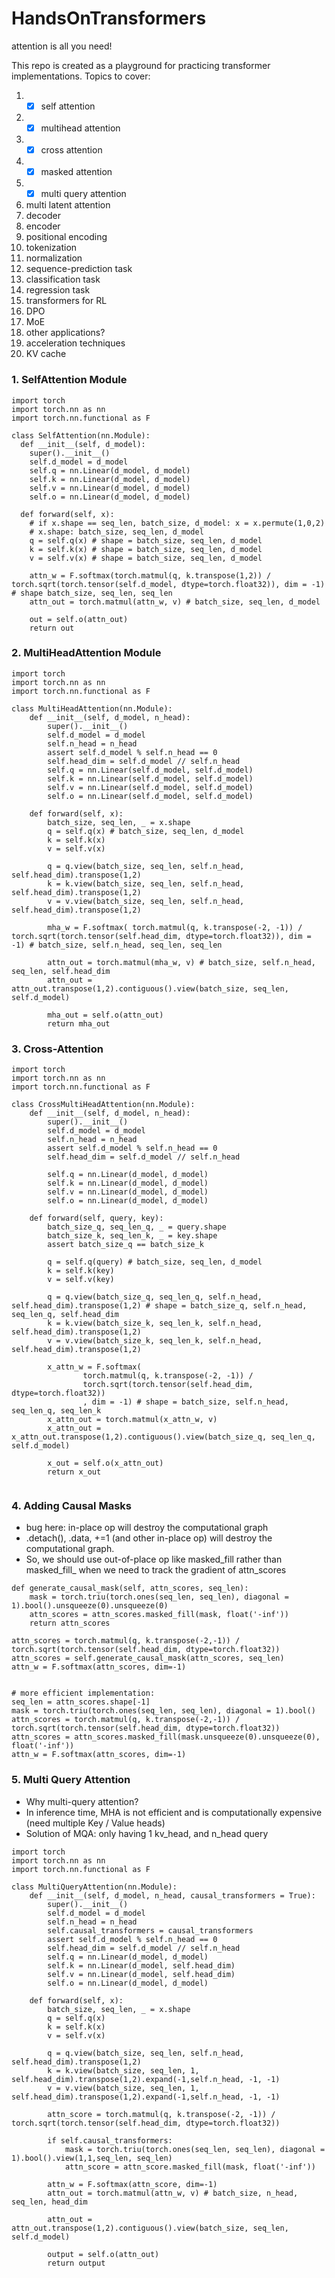 # HandsOnTransformers
attention is all you need!

This repo is created as a playground for practicing transformer implementations. Topics to cover:
1. - [x] self attention
2. - [x] multihead attention
3. - [x] cross attention
4. - [x] masked attention
5. - [x] multi query attention
6. multi latent attention
7. decoder
8. encoder
9. positional encoding
10. tokenization
11. normalization
12. sequence-prediction task
13. classification task
14. regression task
15. transformers for RL
16. DPO
17. MoE
18. other applications?
19. acceleration techniques
20. KV cache




### 1. SelfAttention Module

```python3
import torch
import torch.nn as nn
import torch.nn.functional as F

class SelfAttention(nn.Module):
  def __init__(self, d_model):
    super().__init__()
    self.d_model = d_model
    self.q = nn.Linear(d_model, d_model)
    self.k = nn.Linear(d_model, d_model)
    self.v = nn.Linear(d_model, d_model)
    self.o = nn.Linear(d_model, d_model)

  def forward(self, x):
    # if x.shape == seq_len, batch_size, d_model: x = x.permute(1,0,2)
    # x.shape: batch_size, seq_len, d_model
    q = self.q(x) # shape = batch_size, seq_len, d_model
    k = self.k(x) # shape = batch_size, seq_len, d_model
    v = self.v(x) # shape = batch_size, seq_len, d_model

    attn_w = F.softmax(torch.matmul(q, k.transpose(1,2)) / torch.sqrt(torch.tensor(self.d_model, dtype=torch.float32)), dim = -1) # shape batch_size, seq_len, seq_len
    attn_out = torch.matmul(attn_w, v) # batch_size, seq_len, d_model

    out = self.o(attn_out)
    return out
```

### 2. MultiHeadAttention Module

```python3
import torch
import torch.nn as nn
import torch.nn.functional as F

class MultiHeadAttention(nn.Module):
    def __init__(self, d_model, n_head):
        super().__init__()
        self.d_model = d_model
        self.n_head = n_head
        assert self.d_model % self.n_head == 0
        self.head_dim = self.d_model // self.n_head
        self.q = nn.Linear(self.d_model, self.d_model)
        self.k = nn.Linear(self.d_model, self.d_model)
        self.v = nn.Linear(self.d_model, self.d_model)
        self.o = nn.Linear(self.d_model, self.d_model)

    def forward(self, x):
        batch_size, seq_len, _ = x.shape
        q = self.q(x) # batch_size, seq_len, d_model
        k = self.k(x)
        v = self.v(x)

        q = q.view(batch_size, seq_len, self.n_head, self.head_dim).transpose(1,2)
        k = k.view(batch_size, seq_len, self.n_head, self.head_dim).transpose(1,2)
        v = v.view(batch_size, seq_len, self.n_head, self.head_dim).transpose(1,2)

        mha_w = F.softmax( torch.matmul(q, k.transpose(-2, -1)) / torch.sqrt(torch.tensor(self.head_dim, dtype=torch.float32)), dim = -1) # batch_size, self.n_head, seq_len, seq_len

        attn_out = torch.matmul(mha_w, v) # batch_size, self.n_head, seq_len, self.head_dim
        attn_out = attn_out.transpose(1,2).contiguous().view(batch_size, seq_len, self.d_model)

        mha_out = self.o(attn_out)
        return mha_out

```

### 3. Cross-Attention

```python3
import torch
import torch.nn as nn
import torch.nn.functional as F

class CrossMultiHeadAttention(nn.Module):
    def __init__(self, d_model, n_head):
        super().__init__()
        self.d_model = d_model
        self.n_head = n_head
        assert self.d_model % self.n_head == 0
        self.head_dim = self.d_model // self.n_head

        self.q = nn.Linear(d_model, d_model)
        self.k = nn.Linear(d_model, d_model)
        self.v = nn.Linear(d_model, d_model)
        self.o = nn.Linear(d_model, d_model)

    def forward(self, query, key):
        batch_size_q, seq_len_q, _ = query.shape
        batch_size_k, seq_len_k, _ = key.shape
        assert batch_size_q == batch_size_k

        q = self.q(query) # batch_size, seq_len, d_model
        k = self.k(key)
        v = self.v(key)

        q = q.view(batch_size_q, seq_len_q, self.n_head, self.head_dim).transpose(1,2) # shape = batch_size_q, self.n_head, seq_len_q, self.head_dim
        k = k.view(batch_size_k, seq_len_k, self.n_head, self.head_dim).transpose(1,2)
        v = v.view(batch_size_k, seq_len_k, self.n_head, self.head_dim).transpose(1,2)

        x_attn_w = F.softmax(
                torch.matmul(q, k.transpose(-2, -1)) /
                torch.sqrt(torch.tensor(self.head_dim, dtype=torch.float32))
                , dim = -1) # shape = batch_size, self.n_head, seq_len_q, seq_len_k
        x_attn_out = torch.matmul(x_attn_w, v) 
        x_attn_out = x_attn_out.transpose(1,2).contiguous().view(batch_size_q, seq_len_q, self.d_model)

        x_out = self.o(x_attn_out)
        return x_out
        
```

### 4. Adding Causal Masks

- bug here: in-place op will destroy the computational graph
- .detach(), .data, +=1 (and other in-place op) will destroy the computational graph.
- So, we should use out-of-place op like masked_fill rather than masked_fill_ when we need to track the gradient of attn_scores

```python3
def generate_causal_mask(self, attn_scores, seq_len):
    mask = torch.triu(torch.ones(seq_len, seq_len), diagonal = 1).bool().unsqueeze(0).unsqueeze(0)
    attn_scores = attn_scores.masked_fill(mask, float('-inf'))
    return attn_scores

attn_scores = torch.matmul(q, k.transpose(-2,-1)) / torch.sqrt(torch.tensor(self.head_dim, dtype=torch.float32))
attn_scores = self.generate_causal_mask(attn_scores, seq_len)
attn_w = F.softmax(attn_scores, dim=-1)


# more efficient implementation:
seq_len = attn_scores.shape[-1]
mask = torch.triu(torch.ones(seq_len, seq_len), diagonal = 1).bool()
attn_scores = torch.matmul(q, k.transpose(-2,-1)) / torch.sqrt(torch.tensor(self.head_dim, dtype=torch.float32))
attn_scores = attn_scores.masked_fill(mask.unsqueeze(0).unsqueeze(0), float('-inf'))
attn_w = F.softmax(attn_scores, dim=-1)

```



### 5. Multi Query Attention

- Why multi-query attention?
- In inference time, MHA is not efficient and is computationally expensive (need multiple Key / Value heads)
- Solution of MQA: only having 1 kv_head, and n_head query

```python3
import torch
import torch.nn as nn
import torch.nn.functional as F

class MultiQueryAttention(nn.Module):
    def __init__(self, d_model, n_head, causal_transformers = True):
        super().__init__()
        self.d_model = d_model
        self.n_head = n_head
        self.causal_transformers = causal_transformers
        assert self.d_model % self.n_head == 0
        self.head_dim = self.d_model // self.n_head
        self.q = nn.Linear(d_model, d_model)
        self.k = nn.Linear(d_model, self.head_dim)
        self.v = nn.Linear(d_model, self.head_dim)
        self.o = nn.Linear(d_model, d_model)

    def forward(self, x):
        batch_size, seq_len, _ = x.shape
        q = self.q(x)
        k = self.k(x)
        v = self.v(x)

        q = q.view(batch_size, seq_len, self.n_head, self.head_dim).transpose(1,2)
        k = k.view(batch_size, seq_len, 1, self.head_dim).transpose(1,2).expand(-1,self.n_head, -1, -1)
        v = v.view(batch_size, seq_len, 1, self.head_dim).transpose(1,2).expand(-1,self.n_head, -1, -1)

        attn_score = torch.matmul(q, k.transpose(-2, -1)) / torch.sqrt(torch.tensor(self.head_dim, dtype=torch.float32))

        if self.causal_transformers:
            mask = torch.triu(torch.ones(seq_len, seq_len), diagonal = 1).bool().view(1,1,seq_len, seq_len)
            attn_score = attn_score.masked_fill(mask, float('-inf'))

        attn_w = F.softmax(attn_score, dim=-1)
        attn_out = torch.matmul(attn_w, v) # batch_size, n_head, seq_len, head_dim

        attn_out = attn_out.transpose(1,2).contiguous().view(batch_size, seq_len, self.d_model)

        output = self.o(attn_out)
        return output

```
